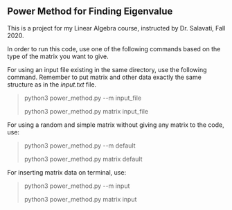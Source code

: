## Power Method for Finding Eigenvalue
This is a project for my Linear Algebra course, instructed by Dr. Salavati, Fall 2020.

In order to run this code, use one of the following commands based on the type of the matrix you want to give.

For using an input file existing in the same directory, use the following command. Remember to put matrix and other data exactly the same structure as in the *input.txt* file.
> python3 power_method.py --m input_file
>
>python3 power_method.py matrix input_file

For using a random and simple matrix without giving any matrix to the code, use:
> python3 power_method.py --m default
>
> python3 power_method.py matrix default

For inserting matrix data on terminal, use:
> python3 power_method.py --m input
>
> python3 power_method.py matrix input